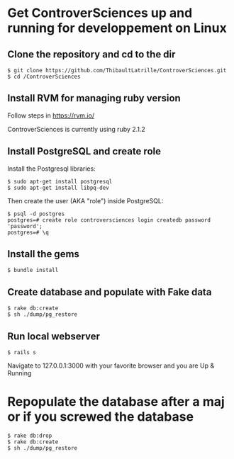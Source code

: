 # Get ControverSciences up and running for developpement on Linux

## Clone the repository and cd to the dir

```
$ git clone https://github.com/ThibaultLatrille/ControverSciences.git
$ cd /ControverSciences
```

## Install RVM for managing ruby version

Follow steps in
https://rvm.io/

ControverSciences is currently using ruby 2.1.2

## Install PostgreSQL and create role

Install the Postgresql libraries:

```
$ sudo apt-get install postgresql
$ sudo apt-get install libpq-dev
```

Then create the user (AKA "role") inside PostgreSQL:

```
$ psql -d postgres
postgres=# create role controversciences login createdb password 'password';
postgres=# \q
```

## Install the gems

```
$ bundle install
```

## Create database and populate with Fake data

```
$ rake db:create
$ sh ./dump/pg_restore
```

## Run local webserver

```
$ rails s
```

Navigate to 127.0.0.1:3000 with your favorite browser and you are Up & Running

# Repopulate the database after a maj or if you screwed the database

```
$ rake db:drop
$ rake db:create
$ sh ./dump/pg_restore
```